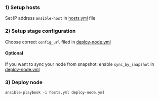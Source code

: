 
### 1) Setup hosts
Set IP address ```ansible-host``` in [hosts.yml](./hosts.yml) file


### 2) Setup stage configuration
Choose correct ```config_url``` filed in [deploy-node.yml](./deploy-node.yml)

#### Optional
If you want to sync your node from snapshot: enable ```sync_by_snapshot``` in [deploy-node.yml](./deploy-node.yml)

### 3) Deploy node
```
ansible-playbook -i hosts.yml deploy-node.yml
```
